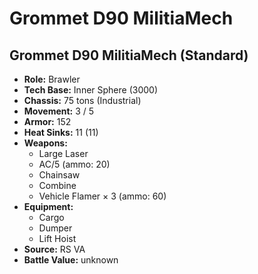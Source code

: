 # Grommet D90 MilitiaMech
## Grommet D90 MilitiaMech (Standard)
- **Role:** Brawler
- **Tech Base:** Inner Sphere (3000)
- **Chassis:** 75 tons (Industrial)
- **Movement:** 3 / 5
- **Armor:** 152
- **Heat Sinks:** 11 (11)
- **Weapons:**
  - Large Laser
  - AC/5 (ammo: 20)
  - Chainsaw
  - Combine
  - Vehicle Flamer × 3 (ammo: 60)
- **Equipment:**
  - Cargo
  - Dumper
  - Lift Hoist
- **Source:** RS VA
- **Battle Value:** unknown

